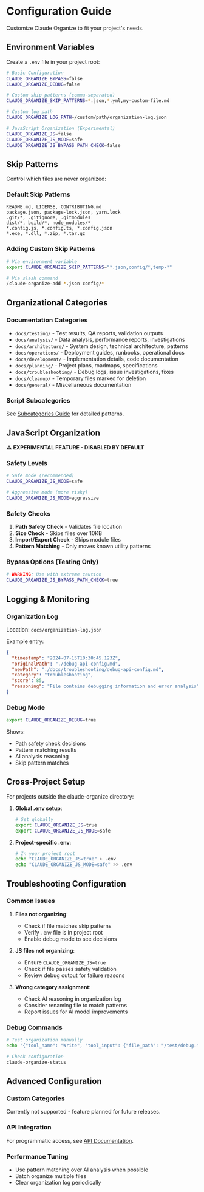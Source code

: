 # Configuration Guide

Customize Claude Organize to fit your project's needs.

## Environment Variables

Create a `.env` file in your project root:

```bash
# Basic Configuration
CLAUDE_ORGANIZE_BYPASS=false
CLAUDE_ORGANIZE_DEBUG=false

# Custom skip patterns (comma-separated)
CLAUDE_ORGANIZE_SKIP_PATTERNS=*.json,*.yml,my-custom-file.md

# Custom log path
CLAUDE_ORGANIZE_LOG_PATH=/custom/path/organization-log.json

# JavaScript Organization (Experimental)
CLAUDE_ORGANIZE_JS=false
CLAUDE_ORGANIZE_JS_MODE=safe
CLAUDE_ORGANIZE_JS_BYPASS_PATH_CHECK=false
```

## Skip Patterns

Control which files are never organized:

### Default Skip Patterns

```
README.md, LICENSE, CONTRIBUTING.md
package.json, package-lock.json, yarn.lock
.git/*, .gitignore, .gitmodules
dist/*, build/*, node_modules/*
*.config.js, *.config.ts, *.config.json
*.exe, *.dll, *.zip, *.tar.gz
```

### Adding Custom Skip Patterns

```bash
# Via environment variable
export CLAUDE_ORGANIZE_SKIP_PATTERNS="*.json,config/*,temp-*"

# Via slash command
/claude-organize-add *.json config/*
```

## Organizational Categories

### Documentation Categories

- `docs/testing/` - Test results, QA reports, validation outputs
- `docs/analysis/` - Data analysis, performance reports, investigations
- `docs/architecture/` - System design, technical architecture, patterns
- `docs/operations/` - Deployment guides, runbooks, operational docs
- `docs/development/` - Implementation details, code documentation
- `docs/planning/` - Project plans, roadmaps, specifications
- `docs/troubleshooting/` - Debug logs, issue investigations, fixes
- `docs/cleanup/` - Temporary files marked for deletion
- `docs/general/` - Miscellaneous documentation

### Script Subcategories

See [Subcategories Guide](subcategories.md) for detailed patterns.

## JavaScript Organization

**⚠️ EXPERIMENTAL FEATURE - DISABLED BY DEFAULT**

### Safety Levels

```bash
# Safe mode (recommended)
CLAUDE_ORGANIZE_JS_MODE=safe

# Aggressive mode (more risky)
CLAUDE_ORGANIZE_JS_MODE=aggressive
```

### Safety Checks

1. **Path Safety Check** - Validates file location
2. **Size Check** - Skips files over 10KB
3. **Import/Export Check** - Skips module files
4. **Pattern Matching** - Only moves known utility patterns

### Bypass Options (Testing Only)

```bash
# WARNING: Use with extreme caution
CLAUDE_ORGANIZE_JS_BYPASS_PATH_CHECK=true
```

## Logging & Monitoring

### Organization Log

Location: `docs/organization-log.json`

Example entry:

```json
{
  "timestamp": "2024-07-15T10:30:45.123Z",
  "originalPath": "./debug-api-config.md",
  "newPath": "./docs/troubleshooting/debug-api-config.md",
  "category": "troubleshooting",
  "score": 85,
  "reasoning": "File contains debugging information and error analysis"
}
```

### Debug Mode

```bash
export CLAUDE_ORGANIZE_DEBUG=true
```

Shows:

- Path safety check decisions
- Pattern matching results
- AI analysis reasoning
- Skip pattern matches

## Cross-Project Setup

For projects outside the claude-organize directory:

1. **Global .env setup**:

   ```bash
   # Set globally
   export CLAUDE_ORGANIZE_JS=true
   export CLAUDE_ORGANIZE_JS_MODE=safe
   ```

2. **Project-specific .env**:
   ```bash
   # In your project root
   echo "CLAUDE_ORGANIZE_JS=true" > .env
   echo "CLAUDE_ORGANIZE_JS_MODE=safe" >> .env
   ```

## Troubleshooting Configuration

### Common Issues

1. **Files not organizing**:
   - Check if file matches skip patterns
   - Verify `.env` file is in project root
   - Enable debug mode to see decisions

2. **JS files not organizing**:
   - Ensure `CLAUDE_ORGANIZE_JS=true`
   - Check if file passes safety validation
   - Review debug output for failure reasons

3. **Wrong category assignment**:
   - Check AI reasoning in organization log
   - Consider renaming file to match patterns
   - Report issues for AI model improvements

### Debug Commands

```bash
# Test organization manually
echo '{"tool_name": "Write", "tool_input": {"file_path": "/test/debug.md", "content": "# Debug guide"}}' | claude-organize

# Check configuration
claude-organize-status
```

## Advanced Configuration

### Custom Categories

Currently not supported - feature planned for future releases.

### API Integration

For programmatic access, see [API Documentation](api.md).

### Performance Tuning

- Use pattern matching over AI analysis when possible
- Batch organize multiple files
- Clear organization log periodically
